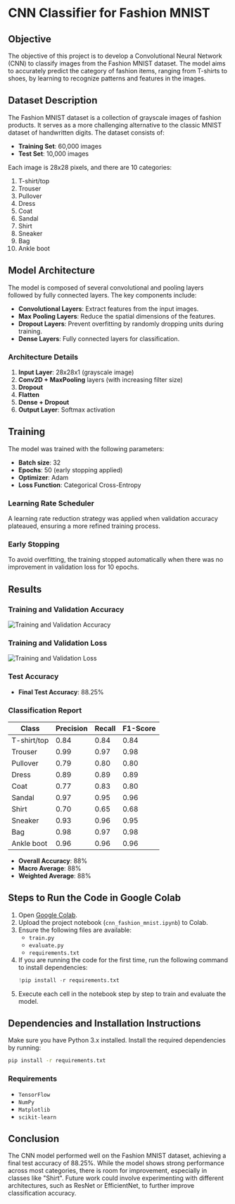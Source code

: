 
# CNN Classifier for Fashion MNIST

## Objective

The objective of this project is to develop a Convolutional Neural Network (CNN) to classify images from the Fashion MNIST dataset. The model aims to accurately predict the category of fashion items, ranging from T-shirts to shoes, by learning to recognize patterns and features in the images.

## Dataset Description

The Fashion MNIST dataset is a collection of grayscale images of fashion products. It serves as a more challenging alternative to the classic MNIST dataset of handwritten digits. The dataset consists of:
- **Training Set**: 60,000 images
- **Test Set**: 10,000 images

Each image is 28x28 pixels, and there are 10 categories:
1. T-shirt/top
2. Trouser
3. Pullover
4. Dress
5. Coat
6. Sandal
7. Shirt
8. Sneaker
9. Bag
10. Ankle boot

## Model Architecture

The model is composed of several convolutional and pooling layers followed by fully connected layers. The key components include:
- **Convolutional Layers**: Extract features from the input images.
- **Max Pooling Layers**: Reduce the spatial dimensions of the features.
- **Dropout Layers**: Prevent overfitting by randomly dropping units during training.
- **Dense Layers**: Fully connected layers for classification.

### Architecture Details
1. **Input Layer**: 28x28x1 (grayscale image)
2. **Conv2D + MaxPooling** layers (with increasing filter size)
3. **Dropout**
4. **Flatten**
5. **Dense + Dropout**
6. **Output Layer**: Softmax activation

## Training

The model was trained with the following parameters:
- **Batch size**: 32
- **Epochs**: 50 (early stopping applied)
- **Optimizer**: Adam
- **Loss Function**: Categorical Cross-Entropy

### Learning Rate Scheduler
A learning rate reduction strategy was applied when validation accuracy plateaued, ensuring a more refined training process.

### Early Stopping
To avoid overfitting, the training stopped automatically when there was no improvement in validation loss for 10 epochs.

## Results

### Training and Validation Accuracy

![Training and Validation Accuracy](./path/to/accuracy_plot.png)

### Training and Validation Loss

![Training and Validation Loss](./path/to/loss_plot.png)

### Test Accuracy
- **Final Test Accuracy**: 88.25%

### Classification Report

| Class         | Precision | Recall | F1-Score |
|---------------|-----------|--------|----------|
| T-shirt/top   | 0.84      | 0.84   | 0.84     |
| Trouser       | 0.99      | 0.97   | 0.98     |
| Pullover      | 0.79      | 0.80   | 0.80     |
| Dress         | 0.89      | 0.89   | 0.89     |
| Coat          | 0.77      | 0.83   | 0.80     |
| Sandal        | 0.97      | 0.95   | 0.96     |
| Shirt         | 0.70      | 0.65   | 0.68     |
| Sneaker       | 0.93      | 0.96   | 0.95     |
| Bag           | 0.98      | 0.97   | 0.98     |
| Ankle boot    | 0.96      | 0.96   | 0.96     |

- **Overall Accuracy**: 88%
- **Macro Average**: 88%
- **Weighted Average**: 88%

## Steps to Run the Code in Google Colab

1. Open [Google Colab](https://colab.research.google.com/).
2. Upload the project notebook (`cnn_fashion_mnist.ipynb`) to Colab.
3. Ensure the following files are available:
   - `train.py`
   - `evaluate.py`
   - `requirements.txt`
4. If you are running the code for the first time, run the following command to install dependencies:
    ```python
    !pip install -r requirements.txt
    ```
5. Execute each cell in the notebook step by step to train and evaluate the model.

## Dependencies and Installation Instructions

Make sure you have Python 3.x installed. Install the required dependencies by running:

```bash
pip install -r requirements.txt
```

### Requirements
- `TensorFlow`
- `NumPy`
- `Matplotlib`
- `scikit-learn`

## Conclusion

The CNN model performed well on the Fashion MNIST dataset, achieving a final test accuracy of 88.25%. While the model shows strong performance across most categories, there is room for improvement, especially in classes like "Shirt". Future work could involve experimenting with different architectures, such as ResNet or EfficientNet, to further improve classification accuracy.


